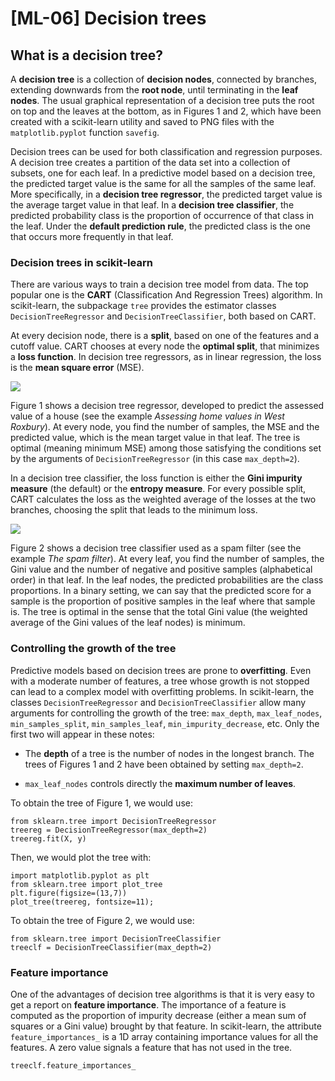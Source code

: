 # [ML-06] Decision trees

## What is a decision tree?

A **decision tree** is a collection of **decision nodes**, connected by branches, extending downwards from the **root node**, until terminating in the **leaf nodes**. The usual graphical representation of a decision tree puts the root on top and the leaves at the bottom, as in Figures 1 and 2, which have been created with a scikit-learn utility and saved to PNG files with the `matplotlib.pyplot` function `savefig`.

Decision trees can be used for both classification and regression purposes. A decision tree creates a partition of the data set into a collection of subsets, one for each leaf. In a predictive model based on a decision tree, the predicted target value is the same for all the samples of the same leaf. More specifically, in a **decision tree regressor**, the predicted target value is the average target value in that leaf. In a **decision tree classifier**, the predicted probability class is the proportion of occurrence of that class in the leaf. Under the **default prediction rule**, the predicted class is the one that occurs more frequently in that leaf.

### Decision trees in scikit-learn

There are various ways to train a decision tree model from data. The top popular one is the **CART** (Classification And Regression Trees) algorithm. In scikit-learn, the subpackage `tree` provides the estimator classes `DecisionTreeRegressor` and `DecisionTreeClassifier`, both based on CART.

At every decision node, there is a **split**, based on one of the features and a cutoff value. CART chooses at every node the **optimal split**, that minimizes a **loss function**. In decision tree regressors, as in linear regression, the loss is the **mean square error** (MSE).

![](https://github.com/cinnData/MLearning/blob/main/7.%20Decision%20trees/fig%206%201.png)

Figure 1 shows a decision tree regressor, developed to predict the assessed value of a house (see the example *Assessing home values in West Roxbury*). At every node, you find the number of samples, the MSE and the predicted value, which is the mean target value in that leaf. The tree is optimal (meaning minimum MSE) among those satisfying the conditions set by the arguments of `DecisionTreeRegressor` (in this case `max_depth=2`).

In a decision tree classifier, the loss function is either the **Gini impurity measure** (the default) or the **entropy measure**. For every possible split, CART calculates the loss as the weighted average of the losses at the two branches, choosing the split that leads to the minimum loss.

![](https://github.com/cinnData/MLearning/blob/main/7.%20Decision%20trees/fig%206%202.png)

Figure 2 shows a decision tree classifier used as a spam filter (see the example *The spam filter*). At every leaf, you find the number of samples, the Gini value and the number of negative and positive samples (alphabetical order) in that leaf. In the leaf nodes, the predicted probabilities are the class proportions. In a binary setting, we can say that the predicted score for a sample is the proportion of positive samples in the leaf where that sample is. The tree is optimal in the sense that the total Gini value (the weighted average of the Gini values of the leaf nodes) is minimum.

### Controlling the growth of the tree

Predictive models based on decision trees are prone to **overfitting**. Even with a moderate number of features, a tree whose growth is not stopped can lead to a complex model with overfitting problems. In scikit-learn, the classes `DecisionTreeRegressor` and `DecisionTreeClassifier` allow many arguments for controlling the growth of the tree: `max_depth`, `max_leaf_nodes`, `min_samples_split`, `min_samples_leaf`, `min_impurity_decrease`, etc. Only the first two will appear in these notes:

* The **depth** of a tree is the number of nodes in the longest branch. The trees of Figures 1 and 2 have been obtained by setting `max_depth=2`.

* `max_leaf_nodes` controls directly the **maximum number of leaves**.

To obtain the tree of Figure 1, we would use:

```
from sklearn.tree import DecisionTreeRegressor
treereg = DecisionTreeRegressor(max_depth=2)
treereg.fit(X, y)
```

Then, we would plot the tree with:

```
import matplotlib.pyplot as plt
from sklearn.tree import plot_tree
plt.figure(figsize=(13,7))
plot_tree(treereg, fontsize=11);
```

To obtain the tree of Figure 2, we would use:

```
from sklearn.tree import DecisionTreeClassifier
treeclf = DecisionTreeClassifier(max_depth=2)
```

### Feature importance

One of the advantages of decision tree algorithms is that it is very easy to get a report on **feature importance**. The importance of a feature is computed as the proportion of impurity decrease (either a mean sum of squares or a Gini value) brought by that feature. In scikit-learn, the attribute `feature_importances_` is a 1D array containing importance values for all the features. A zero value signals a feature that has not used in the tree.

```
treeclf.feature_importances_
```
